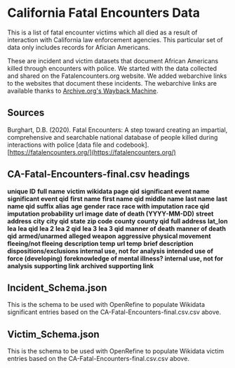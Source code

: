 # California Fatal Encounters Data
This is a list of fatal encounter victims which all died as a result of interaction with California law enforcement agencies. This particular set of data only includes records for Afician Americans.

These are incident and victim datasets that document African Americans killed through encounters with police. We started with the data collected and shared on the Fatalencounters.org website. We added webarchive links to the websites that document these incidents. The webarchive links are available thanks to [Archive.org's Wayback Machine](https://archive.org/).

## Sources

Burghart, D.B. (2020). Fatal Encounters: 
A step toward creating an impartial, comprehensive and searchable national database of people killed during interactions with police [data file and codebook]. [https://fatalencounters.org/](https://fatalencounters.org/)

## CA-Fatal-Encounters-final.csv headings
**unique ID**
**full name**
**victim wikidata page qid**
**significant event name**
**significant event qid**
**first name**
**first name qid**
**middle name**
**last name**
**last name qid**
**suffix**
**alias**
**age**
**gender**
**race**
**race with imputation**
**race qid**
**imputation probability**
**url image**
**date of death (YYYY-MM-DD)**
**street address**
**city**
**city qid**
**state**
**zip code**
**county**
**county qid**
**full address**
**lat_lon**
**lea**
**lea qid**
**lea 2**
**lea 2 qid**
**lea 3**
**lea 3 qid**
**manner of death**
**manner of death qid**
**armed/unarmed**
**alleged weapon**
**aggressive physical movement**
**fleeing/not fleeing**
**description temp**
**url temp**
**brief description**
**dispositions/exclusions internal use, not for analysis**
**intended use of force (developing)**
**foreknowledge of mental illness? internal use, not for analysis**
**supporting link**
**archived supporting link**



## Incident_Schema.json
This is the schema to be used with OpenRefine to populate Wikidata significant entries based on the CA-Fatal-Encounters-final.csv.csv above.

## Victim_Schema.json
This is the schema to be used with OpenRefine to populate Wikidata victim entries based on the CA-Fatal-Encounters-final.csv.csv above.
